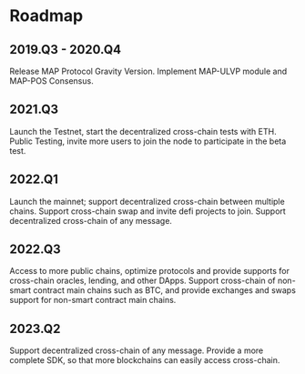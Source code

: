 # Roadmap

## 2019.Q3 - 2020.Q4
Release MAP Protocol Gravity Version.
Implement MAP-ULVP module and MAP-POS Consensus.

## 2021.Q3
Launch the Testnet, start the decentralized cross-chain tests with ETH.
Public Testing, invite more users to join the node to participate in the beta test.

## 2022.Q1
Launch the mainnet; support decentralized cross-chain between multiple chains.
Support cross-chain swap and invite defi projects to join. Support decentralized cross-chain of any message.

## 2022.Q3
Access to more public chains, optimize protocols and provide supports for cross-chain oracles, lending, and other DApps.
Support cross-chain of non-smart contract main chains such as BTC, and provide exchanges and swaps support for non-smart contract main chains.

## 2023.Q2
Support decentralized cross-chain of any message.
Provide a more complete SDK, so that more blockchains can easily access cross-chain.

